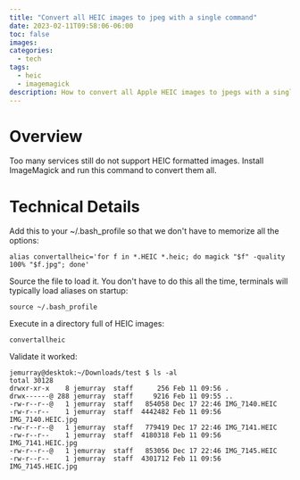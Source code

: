 ```yaml
---
title: "Convert all HEIC images to jpeg with a single command"
date: 2023-02-11T09:58:06-06:00
toc: false
images:
categories:
  - tech
tags: 
  - heic
  - imagemagick
description: How to convert all Apple HEIC images to jpegs with a single command.
---
```


# Overview

Too many services still do not support HEIC formatted images. Install ImageMagick and run this command to convert them all.

# Technical Details

Add this to your ~/.bash_profile so that we don't have to memorize all the options:

```
alias convertallheic='for f in *.HEIC *.heic; do magick "$f" -quality 100% "$f.jpg"; done'
```

Source the file to load it. You don't have to do this all the time, terminals will typically load aliases on startup:

```
source ~/.bash_profile
```

Execute in a directory full of HEIC images:

```
convertallheic
```

Validate it worked:

```
jemurray@desktok:~/Downloads/test $ ls -al
total 30128
drwxr-xr-x    8 jemurray  staff      256 Feb 11 09:56 .
drwx------@ 288 jemurray  staff     9216 Feb 11 09:55 ..
-rw-r--r--@   1 jemurray  staff   854058 Dec 17 22:46 IMG_7140.HEIC
-rw-r--r--    1 jemurray  staff  4442482 Feb 11 09:56 IMG_7140.HEIC.jpg
-rw-r--r--@   1 jemurray  staff   779419 Dec 17 22:46 IMG_7141.HEIC
-rw-r--r--    1 jemurray  staff  4180318 Feb 11 09:56 IMG_7141.HEIC.jpg
-rw-r--r--@   1 jemurray  staff   853056 Dec 17 22:46 IMG_7145.HEIC
-rw-r--r--    1 jemurray  staff  4301712 Feb 11 09:56 IMG_7145.HEIC.jpg
```


